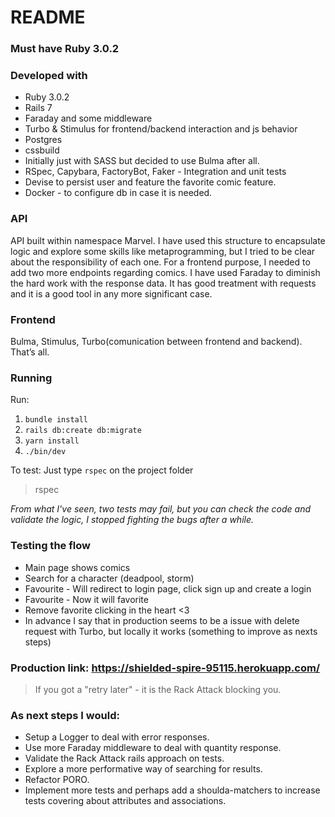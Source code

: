 # README

### Must have Ruby 3.0.2
### Developed with
- Ruby 3.0.2
- Rails 7
- Faraday and some middleware
- Turbo & Stimulus for frontend/backend interaction and js behavior
- Postgres
- cssbuild
- Initially just with SASS but decided to use Bulma after all.
- RSpec, Capybara, FactoryBot, Faker - Integration and unit tests
- Devise to persist user and feature the favorite comic feature.
- Docker - to configure db in case it is needed.

### API

API built within namespace Marvel. I have used this structure to encapsulate logic and explore some skills like metaprogramming, but I tried to be clear about the responsibility of each one.
For a frontend purpose, I needed to add two more endpoints regarding comics.
I have used Faraday to diminish the hard work with the response data. It has good treatment with requests and it is a good tool in any more significant case.

### Frontend

Bulma, Stimulus, Turbo(comunication between frontend and backend). That’s all.

### Running
Run:
1. `bundle install`
2. `rails db:create db:migrate`
3. `yarn install`
4. `./bin/dev`

To test:
Just type `rspec` on the project folder
> rspec

*From what I've seen, two tests may fail, but you can check the code and validate the logic, I stopped fighting the bugs after a while.*

### Testing the flow
- Main page shows comics
- Search for a character (deadpool, storm)
- Favourite - Will redirect to login page, click sign up and create a login
- Favourite - Now it will favorite
- Remove favorite clicking in the heart <3
- In advance I say that in production seems to be a issue with delete request with Turbo, but locally it works (something to improve as nexts steps)

### Production link: https://shielded-spire-95115.herokuapp.com/

> If you got a "retry later" - it is the Rack Attack blocking you.

### As next steps I would:
- Setup a Logger to deal with error responses.
- Use more Faraday middleware to deal with quantity response.
- Validate the Rack Attack rails approach on tests.
- Explore a more performative way of searching for results.
- Refactor PORO.
- Implement more tests and perhaps add a shoulda-matchers to increase tests covering about attributes and associations.
